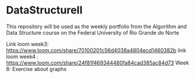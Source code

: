 # DataStructureII 
This repository will be used as the weekly portfolio from the Algorithm and Data Structure course on the Federal University of Rio Grande do Norte

Link loom week3: https://www.loom.com/share/70100201c56d4038a4804ecd1460382b
link loom week4 : https://www.loom.com/share/24f81f469344480fa84cad385ac84d73
Week 8: Exercise about graphs